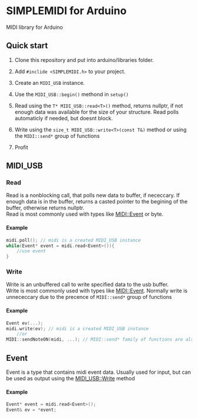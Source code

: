# SIMPLEMIDI for Arduino

MIDI library for Arduino

## Quick start

1. Clone this repository and put into arduino/libraries folder.

2. Add ```#inclide <SIMPLEMIDI.h>``` to your project.

3. Create an ``MIDI_USB`` instance.

4. Use the ``MIDI_USB::begin()`` methond in ``setup()``

5. Read using the ` T* MIDI_USB::read<T>() ` method, returns nullptr, if not enough data was available for the size of your structure. Read polls automaticly if needed, but doesnt block.

6. Write using the `size_t MIDI_USB::write<T>(const T&)` method or using the `MIDI::send*` group of functions

7. Profit

## MIDI_USB

### Read
Read is a nonblocking call, that polls new data to buffer, if nececcary. If enough data is in the buffer, returns a casted pointer to the begining of the buffer, otherwise returns nullptr.
<br>
Read is most commonly used with types like [MIDI::Event](#event) or byte.

#### Example
```c++
midi.poll(); // midi is a created MIDI_USB instance
while(Event* event = midi.read<Event>()){
    //use event
}
```


### Write
Write is an unbuffered call to write specified data to the usb buffer. 
<br>
Write is most commonly used with types like [MIDI::Event](#event). Normally write is unnececcary due to the precence of `MIDI::send*` group of functions

#### Example
```c++
Event ev(...); 
midi.write(ev); // midi is a created MIDI_USB instance
    //or
MIDI::sendNoteON(midi, ...); // MIDI::send* family of functions are also a great way of sending midi data
```
## Event

Event is a type that contains midi event data. Usually used for input, but can be used as output using the [MIDI_USB::Write](#write) method

#### Example

```c++
Event* event = midi.read<Event>();
Event& ev = *event;
```